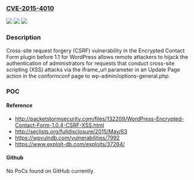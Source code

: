 ### [CVE-2015-4010](https://cve.mitre.org/cgi-bin/cvename.cgi?name=CVE-2015-4010)
![](https://img.shields.io/static/v1?label=Product&message=n%2Fa&color=blue)
![](https://img.shields.io/static/v1?label=Version&message=n%2Fa&color=blue)
![](https://img.shields.io/static/v1?label=Vulnerability&message=n%2Fa&color=brighgreen)

### Description

Cross-site request forgery (CSRF) vulnerability in the Encrypted Contact Form plugin before 1.1 for WordPress allows remote attackers to hijack the authentication of administrators for requests that conduct cross-site scripting (XSS) attacks via the iframe_url parameter in an Update Page action in the conformconf page to wp-admin/options-general.php.

### POC

#### Reference
- http://packetstormsecurity.com/files/132209/WordPress-Encrypted-Contact-Form-1.0.4-CSRF-XSS.html
- http://seclists.org/fulldisclosure/2015/May/63
- https://wpvulndb.com/vulnerabilities/7992
- https://www.exploit-db.com/exploits/37264/

#### Github
No PoCs found on GitHub currently.

